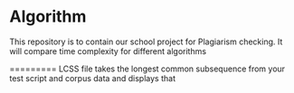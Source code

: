 Algorithm
=========

This repository is to contain our school project for Plagiarism checking. It will compare time complexity for different algorithms


=========
LCSS file takes the longest common subsequence from your test script and corpus data and displays that
